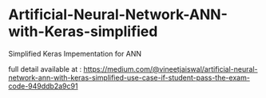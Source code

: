 # Artificial-Neural-Network-ANN-with-Keras-simplified
Simplified Keras Impementation for ANN

full detail available at : https://medium.com/@vineetjaiswal/artificial-neural-network-ann-with-keras-simplified-use-case-if-student-pass-the-exam-code-949ddb2a9c91
